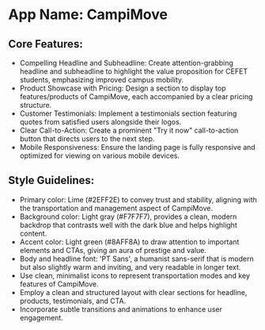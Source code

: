 # **App Name**: CampiMove

## Core Features:

- Compelling Headline and Subheadline: Create attention-grabbing headline and subheadline to highlight the value proposition for CEFET students, emphasizing improved campus mobility.
- Product Showcase with Pricing: Design a section to display top features/products of CampiMove, each accompanied by a clear pricing structure.
- Customer Testimonials: Implement a testimonials section featuring quotes from satisfied users alongside their logos.
- Clear Call-to-Action: Create a prominent "Try it now" call-to-action button that directs users to the next step.
- Mobile Responsiveness: Ensure the landing page is fully responsive and optimized for viewing on various mobile devices.

## Style Guidelines:

- Primary color: Lime (#2EFF2E) to convey trust and stability, aligning with the transportation and management aspect of CampiMove.
- Background color: Light gray (#F7F7F7), provides a clean, modern backdrop that contrasts well with the dark blue and helps highlight content.
- Accent color: Light green (#8AFF8A) to draw attention to important elements and CTAs, giving an aura of prestige and value.
- Body and headline font: 'PT Sans', a humanist sans-serif that is modern but also slightly warm and inviting, and very readable in longer text.
- Use clean, minimalist icons to represent transportation modes and key features of CampiMove.
- Employ a clean and structured layout with clear sections for headline, products, testimonials, and CTA.
- Incorporate subtle transitions and animations to enhance user engagement.